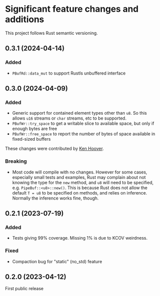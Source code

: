 # Significant feature changes and additions

This project follows Rust semantic versioning.

<!-- see keepachangelog.com for format ideas -->

## 0.3.1 (2024-04-14)

### Added

- `PBufRd::data_mut` to support Rustls unbuffered interface

## 0.3.0 (2024-04-09)

### Added

- Generic support for contained element types other than `u8`.  So
  this allows `u16` streams or `char` streams, etc to be supported.
- `PBufWr::try_space` to get a writable slice to available space, but
  only if enough bytes are free
- `PBufWr::free_space` to report the number of bytes of space
  available in fixed-sized buffers

These changes were contributed by [Ken Hoover](https://github.com/khoover).

### Breaking

- Most code will compile with no changes.  However for some cases,
  especially small tests and examples, Rust may complain about not
  knowing the type for the `new` method, and `u8` will need to be
  specified, e.g. `PipeBuf::<u8>::new()`.  This is because Rust does
  not allow the default `T = u8` to be specified on methods, and
  relies on inference.  Normally the inference works fine, though.


## 0.2.1 (2023-07-19)

### Added

- Tests giving 99% coverage.  Missing 1% is due to KCOV weirdness.

### Fixed

- Compaction bug for "static" (no_std) feature


## 0.2.0 (2023-04-12)

First public release

<!-- Local Variables: -->
<!-- mode: markdown -->
<!-- End: -->
